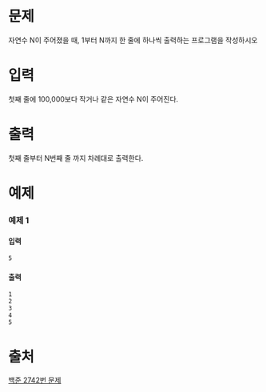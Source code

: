 # 문제
자연수 N이 주어졌을 때, 1부터 N까지 한 줄에 하나씩 출력하는 프로그램을 작성하시오

# 입력
첫째 줄에 100,000보다 작거나 같은 자연수 N이 주어진다.

# 출력
첫째 줄부터 N번째 줄 까지 차례대로 출력한다.

# 예제
### 예제 1
#### 입력
```
5
```
#### 출력
```
1
2
3
4
5
```

# 출처
[백준 2742번 문제](https://www.acmicpc.net/problem/2742)